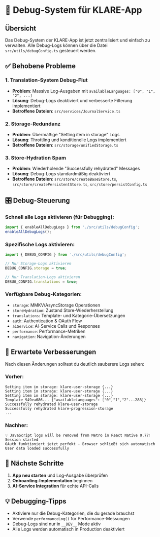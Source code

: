 # 🔧 Debug-System für KLARE-App

## Übersicht

Das Debug-System der KLARE-App ist jetzt zentralisiert und einfach zu verwalten. Alle Debug-Logs können über die Datei `src/utils/debugConfig.ts` gesteuert werden.

## ✅ Behobene Probleme

### 1. Translation-System Debug-Flut
- **Problem**: Massive Log-Ausgaben mit `availableLanguages: ["0", "1", "2", ...]` 
- **Lösung**: Debug-Logs deaktiviert und verbesserte Filterung implementiert
- **Betroffene Dateien**: `src/services/JournalService.ts`

### 2. Storage-Redundanz
- **Problem**: Übermäßige "Setting item in storage" Logs
- **Lösung**: Throttling und konditionelle Logs implementiert
- **Betroffene Dateien**: `src/storage/unifiedStorage.ts`

### 3. Store-Hydration Spam
- **Problem**: Wiederholende "Successfully rehydrated" Messages
- **Lösung**: Debug-Logs standardmäßig deaktiviert
- **Betroffene Dateien**: `src/store/createBaseStore.ts`, `src/store/createPersistentStore.ts`, `src/store/persistConfig.ts`

## 🎛️ Debug-Steuerung

### Schnell alle Logs aktivieren (für Debugging):
```typescript
import { enableAllDebugLogs } from './src/utils/debugConfig';
enableAllDebugLogs();
```

### Spezifische Logs aktivieren:
```typescript
import { DEBUG_CONFIG } from './src/utils/debugConfig';

// Nur Storage-Logs aktivieren
DEBUG_CONFIG.storage = true;

// Nur Translation-Logs aktivieren  
DEBUG_CONFIG.translations = true;
```

### Verfügbare Debug-Kategorien:
- `storage`: MMKV/AsyncStorage Operationen
- `storeHydration`: Zustand Store-Wiederherstellung
- `translations`: Template- und Kategorie-Übersetzungen
- `auth`: Authentication & OAuth Flow
- `aiService`: AI-Service Calls und Responses
- `performance`: Performance-Metriken
- `navigation`: Navigation-Änderungen

## 🚀 Erwartete Verbesserungen

Nach diesen Änderungen solltest du deutlich sauberere Logs sehen:

### Vorher:
```
Setting item in storage: klare-user-storage {...}
Setting item in storage: klare-user-storage {...}
Setting item in storage: klare-user-storage {...}
Template 949ea686... {"availableLanguages": ["0","1","2"...288]}
Successfully rehydrated klare-user-storage
Successfully rehydrated klare-progression-storage
...
```

### Nachher:
```
💡 JavaScript logs will be removed from Metro in React Native 0.77!
Session started
OAuth funktioniert jetzt perfekt - Browser schließt sich automatisch
User data loaded successfully
```

## 🔄 Nächste Schritte

1. **App neu starten** und Log-Ausgabe überprüfen
2. **Onboarding-Implementation** beginnen
3. **AI-Service Integration** für echte API-Calls

## 💡 Debugging-Tipps

- Aktiviere nur die Debug-Kategorien, die du gerade brauchst
- Verwende `performanceLog()` für Performance-Messungen
- Debug-Logs sind nur in `__DEV__` Mode aktiv
- Alle Logs werden automatisch in Production deaktiviert
